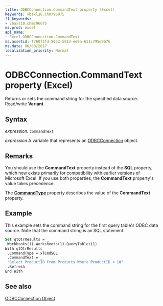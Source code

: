 ```yaml
---
title: ODBCConnection.CommandText property (Excel)
keywords: vbaxl10.chm796075
f1_keywords:
- vbaxl10.chm796075
ms.prod: excel
api_name:
- Excel.ODBCConnection.CommandText
ms.assetid: f76073fd-5052-5813-ee9a-631c795e9b76
ms.date: 06/08/2017
localization_priority: Normal
---
```



# ODBCConnection.CommandText property (Excel)

Returns or sets the command string for the specified data source. Read/write  **Variant**.


## Syntax

_expression_. `CommandText`

_expression_ A variable that represents an [ODBCConnection](Excel.ODBCConnection.md) object.


## Remarks

You should use the  **CommandText** property instead of the **SQL** property, which now exists primarily for compatibility with earlier versions of Microsoft Excel. If you use both properties, the **CommandText** property's value takes precedence.

The  **[CommandType](Excel.ODBCConnection.CommandType.md)** property describes the value of the **CommandText** property.


## Example

This example sets the command string for the first query table's ODBC data source. Note that the command string is an SQL statement.


```vb
Set qtQtrResults = _ 
 Workbooks(1).Worksheets(1).QueryTables(1) 
With qtQtrResults 
 .CommandType = xlCmdSQL 
 .CommandText = _ 
 "Select ProductID From Products Where ProductID < 10" 
 .Refresh 
End With 

```


## See also


[ODBCConnection Object](Excel.ODBCConnection.md)

